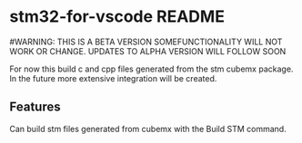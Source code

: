 # stm32-for-vscode README

#WARNING: THIS IS A BETA VERSION SOMEFUNCTIONALITY WILL NOT WORK OR CHANGE. UPDATES TO ALPHA VERSION WILL FOLLOW SOON

For now this build c and cpp files generated from the stm cubemx package. In the future more extensive integration will be created.

## Features

Can build stm files generated from cubemx with the Build STM command.